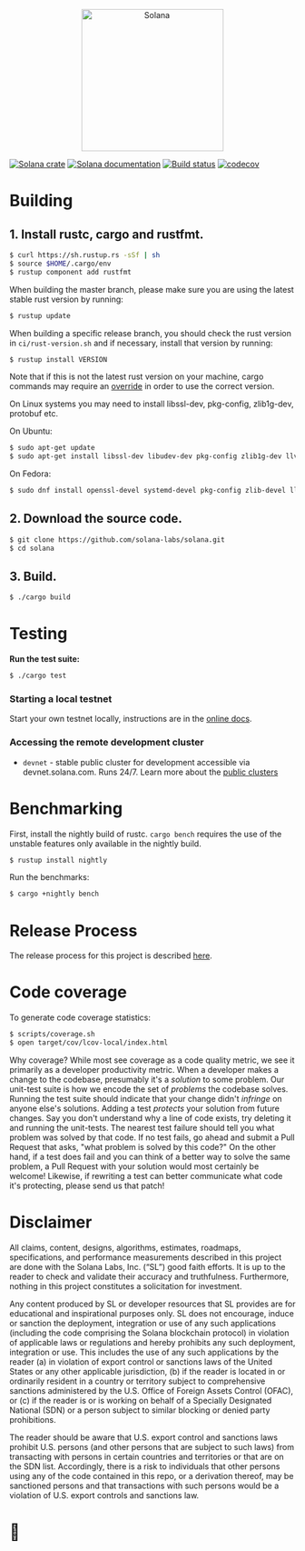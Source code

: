 <p align="center">
  <a href="https://solana.com">
    <img alt="Solana" src="https://i.imgur.com/IKyzQ6T.png" width="250" />
  </a>
</p>

[![Solana crate](https://img.shields.io/crates/v/solana-core.svg)](https://crates.io/crates/solana-core)
[![Solana documentation](https://docs.rs/solana-core/badge.svg)](https://docs.rs/solana-core)
[![Build status](https://badge.buildkite.com/8cc350de251d61483db98bdfc895b9ea0ac8ffa4a32ee850ed.svg?branch=master)](https://buildkite.com/solana-labs/solana/builds?branch=master)
[![codecov](https://codecov.io/gh/solana-labs/solana/branch/master/graph/badge.svg)](https://codecov.io/gh/solana-labs/solana)

# Building

## **1. Install rustc, cargo and rustfmt.**

```bash
$ curl https://sh.rustup.rs -sSf | sh
$ source $HOME/.cargo/env
$ rustup component add rustfmt
```

When building the master branch, please make sure you are using the latest stable rust version by running:

```bash
$ rustup update
```

When building a specific release branch, you should check the rust version in `ci/rust-version.sh` and if necessary, install that version by running:
```bash
$ rustup install VERSION
```
Note that if this is not the latest rust version on your machine, cargo commands may require an [override](https://rust-lang.github.io/rustup/overrides.html) in order to use the correct version.

On Linux systems you may need to install libssl-dev, pkg-config, zlib1g-dev, protobuf etc.

On Ubuntu:
```bash
$ sudo apt-get update
$ sudo apt-get install libssl-dev libudev-dev pkg-config zlib1g-dev llvm clang cmake make libprotobuf-dev protobuf-compiler
```

On Fedora:
```bash
$ sudo dnf install openssl-devel systemd-devel pkg-config zlib-devel llvm clang cmake make protobuf-devel protobuf-compiler perl-core
```

## **2. Download the source code.**

```bash
$ git clone https://github.com/solana-labs/solana.git
$ cd solana
```

## **3. Build.**

```bash
$ ./cargo build
```

# Testing

**Run the test suite:**

```bash
$ ./cargo test
```

### Starting a local testnet
Start your own testnet locally, instructions are in the [online docs](https://docs.solana.com/cluster/bench-tps).

### Accessing the remote development cluster
* `devnet` - stable public cluster for development accessible via
devnet.solana.com. Runs 24/7. Learn more about the [public clusters](https://docs.solana.com/clusters)

# Benchmarking

First, install the nightly build of rustc. `cargo bench` requires the use of the
unstable features only available in the nightly build.

```bash
$ rustup install nightly
```

Run the benchmarks:

```bash
$ cargo +nightly bench
```

# Release Process

The release process for this project is described [here](RELEASE.md).

# Code coverage

To generate code coverage statistics:

```bash
$ scripts/coverage.sh
$ open target/cov/lcov-local/index.html
```

Why coverage? While most see coverage as a code quality metric, we see it primarily as a developer
productivity metric. When a developer makes a change to the codebase, presumably it's a *solution* to
some problem.  Our unit-test suite is how we encode the set of *problems* the codebase solves. Running
the test suite should indicate that your change didn't *infringe* on anyone else's solutions. Adding a
test *protects* your solution from future changes. Say you don't understand why a line of code exists,
try deleting it and running the unit-tests. The nearest test failure should tell you what problem
was solved by that code. If no test fails, go ahead and submit a Pull Request that asks, "what
problem is solved by this code?" On the other hand, if a test does fail and you can think of a
better way to solve the same problem, a Pull Request with your solution would most certainly be
welcome! Likewise, if rewriting a test can better communicate what code it's protecting, please
send us that patch!

# Disclaimer

All claims, content, designs, algorithms, estimates, roadmaps,
specifications, and performance measurements described in this project
are done with the Solana Labs, Inc. (“SL”) good faith efforts. It is up to
the reader to check and validate their accuracy and truthfulness.
Furthermore, nothing in this project constitutes a solicitation for
investment.

Any content produced by SL or developer resources that SL provides are
for educational and inspirational purposes only. SL does not encourage,
induce or sanction the deployment, integration or use of any such
applications (including the code comprising the Solana blockchain
protocol) in violation of applicable laws or regulations and hereby
prohibits any such deployment, integration or use. This includes the use of
any such applications by the reader (a) in violation of export control
or sanctions laws of the United States or any other applicable
jurisdiction, (b) if the reader is located in or ordinarily resident in
a country or territory subject to comprehensive sanctions administered
by the U.S. Office of Foreign Assets Control (OFAC), or (c) if the
reader is or is working on behalf of a Specially Designated National
(SDN) or a person subject to similar blocking or denied party
prohibitions.

The reader should be aware that U.S. export control and sanctions laws prohibit 
U.S. persons (and other persons that are subject to such laws) from transacting 
with persons in certain countries and territories or that are on the SDN list. 
Accordingly, there is a risk to individuals that other persons using any of the 
code contained in this repo, or a derivation thereof, may be sanctioned persons 
and that transactions with such persons would be a violation of U.S. export 
controls and sanctions law.

# 🐸

